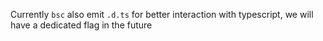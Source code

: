 Currently `bsc` also emit `.d.ts` for better interaction with typescript, we will have a dedicated flag in the future